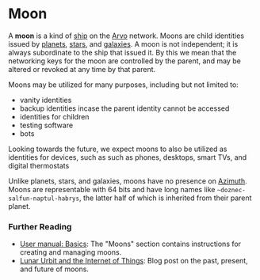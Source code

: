 # Moon

A **moon** is a kind of [ship](ship.md) on the [Arvo](arvo.md) network. Moons are child identities issued by [planets](planet.md), [stars](star.md), and [galaxies](galaxy.md). A moon is not independent; it is always subordinate to the ship that issued it. By this we mean that the networking keys for the moon are controlled by the parent, and may be altered or revoked at any time by that parent.

Moons may be utilized for many purposes, including but not limited to:

* vanity identities
* backup identities incase the parent identity cannot be accessed
* identities for children
* testing software
* bots

Looking towards the future, we expect moons to also be utilized as identities for devices, such as such as phones, desktops, smart TVs, and digital thermostats

Unlike planets, stars, and galaxies, moons have no presence on [Azimuth](azimuth.md). Moons are representable with 64 bits and have long names like `~doznec-salfun-naptul-habrys`, the latter half of which is inherited from their parent planet.

### Further Reading <a href="#further-reading" id="further-reading"></a>

* [User manual: Basics](../user-manual/os/basics.md#moons): The "Moons" section contains instructions for creating and managing moons.
* [Lunar Urbit and the Internet of Things](https://urbit.org/blog/iot): Blog post on the past, present, and future of moons.
